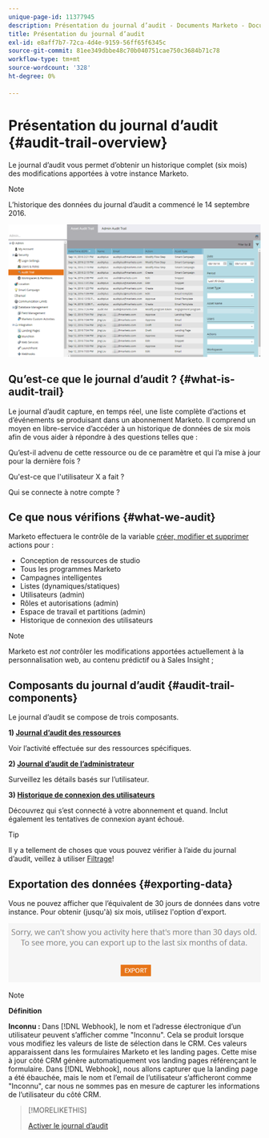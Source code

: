 ```yaml
---
unique-page-id: 11377945
description: Présentation du journal d’audit - Documents Marketo - Documentation du produit
title: Présentation du journal d’audit
exl-id: e8aff7b7-72ca-4d4e-9159-56ff65f6345c
source-git-commit: 81ee349dbbe48c70b040751cae750c3684b71c78
workflow-type: tm+mt
source-wordcount: '328'
ht-degree: 0%

---
```


# Présentation du journal d’audit {#audit-trail-overview}

Le journal d’audit vous permet d’obtenir un historique complet (six mois) des modifications apportées à votre instance Marketo.

>[!NOTE]
>
>L’historique des données du journal d’audit a commencé le 14 septembre 2016.

![](assets/audit-trail-overview-1.png)

## Qu’est-ce que le journal d’audit ? {#what-is-audit-trail}

Le journal d’audit capture, en temps réel, une liste complète d’actions et d’événements se produisant dans un abonnement Marketo. Il comprend un moyen en libre-service d’accéder à un historique de données de six mois afin de vous aider à répondre à des questions telles que :

Qu’est-il advenu de cette ressource ou de ce paramètre et qui l’a mise à jour pour la dernière fois ?

Qu&#39;est-ce que l&#39;utilisateur X a fait ?

Qui se connecte à notre compte ?

## Ce que nous vérifions {#what-we-audit}

Marketo effectuera le contrôle de la variable [créer, modifier et supprimer](/help/marketo/product-docs/administration/audit-trail/change-details-in-audit-trail.md) actions pour :

* Conception de ressources de studio
* Tous les programmes Marketo
* Campagnes intelligentes
* Listes (dynamiques/statiques)
* Utilisateurs (admin)
* Rôles et autorisations (admin)
* Espace de travail et partitions (admin)
* Historique de connexion des utilisateurs

>[!NOTE]
>
>Marketo est _not_ contrôler les modifications apportées actuellement à la personnalisation web, au contenu prédictif ou à Sales Insight ;

## Composants du journal d’audit {#audit-trail-components}

Le journal d’audit se compose de trois composants.

**1) [Journal d’audit des ressources](/help/marketo/product-docs/administration/audit-trail/change-details-in-audit-trail.md#asset-audit-trail)**

Voir l’activité effectuée sur des ressources spécifiques.

**2) [Journal d’audit de l’administrateur](/help/marketo/product-docs/administration/audit-trail/change-details-in-audit-trail.md#admin-audit-trail)**

Surveillez les détails basés sur l’utilisateur.

**3) [Historique de connexion des utilisateurs](/help/marketo/product-docs/administration/audit-trail/user-login-history.md)**

Découvrez qui s’est connecté à votre abonnement et quand. Inclut également les tentatives de connexion ayant échoué.

>[!TIP]
>
>Il y a tellement de choses que vous pouvez vérifier à l’aide du journal d’audit, veillez à utiliser [Filtrage](/help/marketo/product-docs/administration/audit-trail/filtering-in-audit-trail.md)!

## Exportation des données {#exporting-data}

Vous ne pouvez afficher que l’équivalent de 30 jours de données dans votre instance. Pour obtenir (jusqu&#39;à) six mois, utilisez l&#39;option d&#39;export.

![](assets/two.png)

>[!NOTE]
>
>**Définition**
>
>**Inconnu :** Dans [!DNL Webhook], le nom et l’adresse électronique d’un utilisateur peuvent s’afficher comme &quot;Inconnu&quot;. Cela se produit lorsque vous modifiez les valeurs de liste de sélection dans le CRM. Ces valeurs apparaissent dans les formulaires Marketo et les landing pages. Cette mise à jour côté CRM génère automatiquement vos landing pages référençant le formulaire. Dans [!DNL Webhook], nous allons capturer que la landing page a été ébauchée, mais le nom et l’email de l’utilisateur s’afficheront comme &quot;Inconnu&quot;, car nous ne sommes pas en mesure de capturer les informations de l’utilisateur du côté CRM.

>[!MORELIKETHIS]
>
>[Activer le journal d’audit](/help/marketo/product-docs/administration/audit-trail/enable-audit-trail.md)
